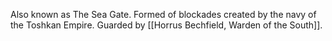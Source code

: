 Also known as The Sea Gate. Formed of blockades created by the navy of the Toshkan Empire. Guarded by [[Horrus Bechfield, Warden of the South]].
